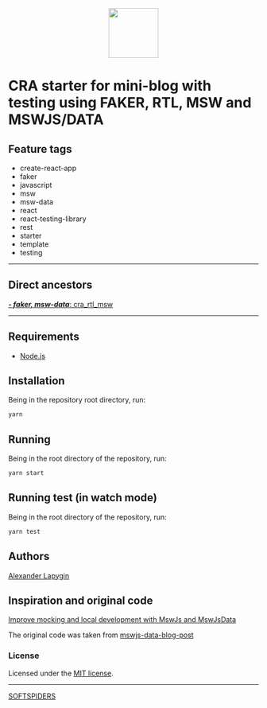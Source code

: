 <div align="center">
    <a href="https://github.com/softspiders/softspiders">
      <img src="https://avatars.githubusercontent.com/u/47006425?v=4"width="100" height="100"/>
    </a>
</div>

# CRA starter for mini-blog with testing using FAKER, RTL, MSW and MSWJS/DATA

## Feature tags

- create-react-app
- faker
- javascript
- msw
- msw-data
- react
- react-testing-library
- rest
- starter
- template
- testing

---

## Direct ancestors

[***- faker, msw-data***: cra_rtl_msw](https://github.com/AlexanderLapygin/cra_rtl_msw)

---

## Requirements

* [Node.js](https://nodejs.org/en/download/package-manager/)

## Installation

Being in the repository root directory, run:

```sh
yarn
```

## Running

Being in the root directory of the repository, run:

```sh
yarn start
```

## Running test (in watch mode)

Being in the root directory of the repository, run:

```sh
yarn test
```

## Authors

[Alexander Lapygin](https://github.com/AlexanderLapygin)

## Inspiration and original code

[Improve mocking and local development with MswJs and MswJsData](https://medium.com/@alexpagnotta/improve-mocking-and-local-development-with-mswjs-and-mswjsdata-deddcae15585)

The original code was taken from [mswjs-data-blog-post](https://github.com/AlexPagnotta/mswjs-data-blog-post)

### License

Licensed under the [MIT license](./LICENSE).

---

[SOFTSPIDERS](https://github.com/softspiders/softspiders)
